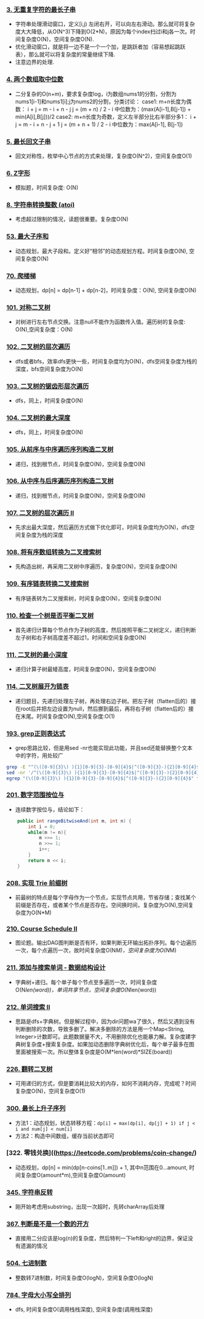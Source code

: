 ### [3. 无重复字符的最长子串](https://leetcode.com/problems/longest-substring-without-repeating-characters/)
* 字符串处理滑动窗口，定义[i,j) 左闭右开，可以向左右滑动。那么就可将复杂度大大降低，从O(N^3)下降到O(2*N)，原因为每个index扫过i和j各一次。时间复杂度O(N)，空间复杂度O(N).
* 优化滑动窗口，就是将一边不是一个一个加，是跳跃者加（容易想起跳跃表），那么就可以将复杂度的常量继续下降.
* 注意边界的处理.
### [4. 两个数组取中位数](https://leetcode.com/problems/median-of-two-sorted-arrays/)
* 二分复杂的O(n+m)，要求复杂度log，i为数组nums1的分割，分割为nums1[i-1]和nums1[i];j为nums2的分割，分类讨论：
case1: m+n长度为偶数：
i + j = m - i + n - j
j = (m + n) / 2 - i
中位数为：(max(A[i-1],B[j-1]) + min(A[i],B[j]))/2
case2: m+n长度为奇数，定义左半部分比右半部分多1：
i + j = m - i  + n - j + 1
j = (m + n + 1) / 2 - i
中位数为：max(A[i-1], B[j-1])
### [5. 最长回文子串](https://leetcode-cn.com/problems/longest-palindromic-substring/solution/)
* 回文对称性，枚举中心节点的方式来处理，复杂度O(N^2)，空间复杂度O(1)
### [6. Z字形](https://leetcode-cn.com/problems/zigzag-conversion/) 
* 模拟题，时间复杂度: O(N)
### [8. 字符串转换整数 (atoi)](https://leetcode.com/problems/string-to-integer-atoi/)
* 考虑超过限制的情况，读题很重要。复杂度O(N)
### [53. 最大子序和](https://leetcode.com/problems/problems/maximum-subarray/description/)
* 动态规划，最大子段和。定义好“相邻”的动态规划方程。时间复杂度O(N), 空间复杂度O(N)
### [70. 爬楼梯](https://leetcode.com/problems/climbing-stairs/description/)
* 动态规划，dp[n] = dp[n-1] + dp[n-2]，时间复杂度：O(N), 空间复杂度O(N)
### [101. 对称二叉树](https://leetcode.com/problems/symmetric-tree/description/)
* 对树进行左右节点交换。注意null不能作为函数传入值。遍历树的复杂度: O(N),空间复杂度：O(N)
### [102. 二叉树的层次遍历](https://leetcode.com/problems/binary-tree-level-order-traversal/description/)
* dfs或者bfs，效率dfs更快一些，时间复杂度均为O(N)，dfs空间复杂度为栈的深度，bfs空间复杂度为O(N)
### [103. 二叉树的锯齿形层次遍历](https://leetcode.com/problems/binary-tree-zigzag-level-order-traversal/description/)
* dfs，同上，时间复杂度O(N)
### [104. 二叉树的最大深度](https://leetcode.com/problems/maximum-depth-of-binary-tree/description/)
* dfs，同上，时间复杂度O(N)
### [105. 从前序与中序遍历序列构造二叉树](https://leetcode.com/problems/construct-binary-tree-from-preorder-and-inorder-traversal/description/)
* 递归，找到根节点，时间复杂度O(N)，空间复杂度O(N)
### [106. 从中序与后序遍历序列构造二叉树](https://leetcode.com/problems/construct-binary-tree-from-inorder-and-postorder-traversal/submissions/1)
* 递归，找到根节点，时间复杂度O(N)，空间复杂度O(N)
### [107. 二叉树的层次遍历 II](https://leetcode.com/submissions/detail/172700470/)
* 先求出最大深度，然后遍历方式做下优化即可，时间复杂度均为O(N)，dfs空间复杂度为栈的深度
### [108. 将有序数组转换为二叉搜索树](https://leetcode.com/problems/convert-sorted-array-to-binary-search-tree/)
* 先构造出树，再采用二叉树中序遍历，复杂度O(N)，空间复杂度O(N)
### [109. 有序链表转换二叉搜索树](https://leetcode.com/problems/convert-sorted-list-to-binary-search-tree/description/)
* 有序链表转为二叉搜索树，时间复杂度O(N)，空间复杂度O(N)
### [110. 检查一个树是否平衡二叉树](https://leetcode-cn.com/problems/balanced-binary-tree/)
* 首先递归计算每个节点作为子树的高度，然后按照平衡二叉树定义，递归判断左子树和右子树高度差不超过1，时间和空间复杂度O(N)
### [111. 二叉树的最小深度](https://leetcode.com/problems/minimum-depth-of-binary-tree/submissions/)
* 递归计算子树最矮高度，时间复杂度O(N)，空间复杂度O(N)
### [114. 二叉树展开为链表](https://leetcode.com/problems/flatten-binary-tree-to-linked-list/)
* 递归题目，先递归处理左子树，再处理右边子树。把左子树（flatten后的）接在root后并把左边设置为null，然后挪到最后，再将右子树（flatten后的）接在末尾。时间复杂度O(N),空间复杂度:O(1)
### [193. grep正则表达式](https://leetcode.com/problems/valid-phone-numbers/description/)
* grep思路比较，但是用sed -nr也能实现此功能，并且sed还能替换整个文本中的字符，用处较广
```sh
grep -E "^(\([0-9]{3}\) ){1}[0-9]{3}-[0-9]{4}$|^([0-9]{3}-){2}[0-9]{4}$" file.txt
sed -nr '/^(\([0-9]{3}\) ){1}[0-9]{3}-[0-9]{4}$|^([0-9]{3}-){2}[0-9]{4}$/p' file.txt
egrep "(\([0-9]{3}\) ){1}[0-9]{3}-[0-9]{4}$|^([0-9]{3}-){2}[0-9]{4}$" file.txt
```
### [201. 数字范围按位与](https://leetcode.com/problems/bitwise-and-of-numbers-range/description/)
* 连续数字按位与，结论如下：
```java
    public int rangeBitwiseAnd(int m, int n) {
        int i = 0;
        while(m != n){
            m >>= 1;
            n >>= 1;
            i++;
        }
        return m << i;
    }
```
### [208. 实现 Trie 前缀树](https://leetcode.com/problems/implement-trie-prefix-tree/description/)
* 前最树的特点是每个字母作为一个节点，实现节点共用，节省存储；查找某个前缀是否存在，或者某个节点是否存在。空间换时间，复杂度为O(N),空间复杂度为O(N*M)
### [210. Course Schedule II](https://leetcode.com/problems/course-schedule-ii/description/)
* 图论题。输出DAG图判断是否有环，如果判断无环输出拓扑序列。每个边遍历一次，每个点遍历一次，故时间复杂度O(N*M)，空间复杂度为O(N*M)
### [211. 添加与搜索单词 - 数据结构设计](https://leetcode.com/problems/add-and-search-word-data-structure-design/description/)
* 字典树+递归。每个单子每个节点至多遍历一次，时间复杂度O(N*len(word))，单词共享节点，空间复杂度O(N*len(word))
### [212. 单词搜索 II](https://leetcode.com/problems/word-search-ii/description/)
* 思路是dfs+字典树。但是解过程中，因为dir问题wa了很久，然后又遇到没有判断删除的次数，导致多删了。解决多删除的方法是用一个Map<String, Integer>计数即可。此题数据量不大，不用删除优化也能暴力解。复杂度建字典树复杂度+搜索复杂度。如果加动态删除字典树优化后，每个单子最多在图里面被搜索一次。所以整体复杂度是O(M*len(word)*SIZE(board))
### [226. 翻转二叉树](https://leetcode.com/problems/invert-binary-tree/submissions/)
* 可用递归的方式，但是要消耗比较大的内存，如何不消耗内存，完成呢？时间复杂度O(N)，空间复杂度O(1)
### [300. 最长上升子序列](https://leetcode.com/problems/longest-increasing-subsequence/submissions/)
* 方法1：动态规划，状态转移方程：`dp[i] = max(dp[i], dp[j] + 1) if j < i and num[j] < num[i]`
* 方法2：构造中间数组，缓存当前状态即可
### [322. 零钱兑换]((https://leetcode.com/problems/coin-change/)
* 动态规划，dp[n] = min(dp[n-coins[1..m]]) + 1, 其中n范围在0...amount, 时间复杂度O(amount*m),空间复杂度O(amount)
### [345. 字符串反转](https://leetcode.com/problems/reverse-vowels-of-a-string/description/)
* 刚开始考虑用substring，出现一次超时，先转charArray后处理
### [367. 判断是不是一个数的开方](https://leetcode.com/problems/valid-perfect-square/description/)
* 直接用二分应该是log(n)的复杂度，然后特判一下left和right的边界，保证没有遗漏的情况
### [504. 七进制数](https://leetcode.com/problems/base-7/submissions/)
* 整数转7进制数，时间复杂度O(logN)，空间复杂度O(logN)
### [784. 字母大小写全排列](https://leetcode.com/problems/letter-case-permutation)
* dfs, 时间复杂度O(调用栈栈深度), 空间复杂度(调用栈深度)
